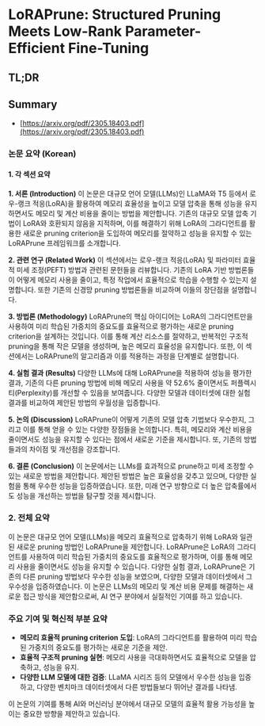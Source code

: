 # LoRAPrune: Structured Pruning Meets Low-Rank Parameter-Efficient Fine-Tuning
## TL;DR
## Summary
- [https://arxiv.org/pdf/2305.18403.pdf](https://arxiv.org/pdf/2305.18403.pdf)

### 논문 요약 (Korean)

#### 1. 각 섹션 요약

**1. 서론 (Introduction)**
이 논문은 대규모 언어 모델(LLMs)인 LLaMA와 T5 등에서 로우-랭크 적응(LoRA)을 활용하여 메모리 효율성을 높이고 모델 압축을 통해 성능을 유지하면서도 메모리 및 계산 비용을 줄이는 방법을 제안합니다. 기존의 대규모 모델 압축 기법이 LoRA와 호환되지 않음을 지적하며, 이를 해결하기 위해 LoRA의 그라디언트를 활용한 새로운 pruning criterion을 도입하여 메모리를 절약하고 성능을 유지할 수 있는 LoRAPrune 프레임워크를 소개합니다.

**2. 관련 연구 (Related Work)**
이 섹션에서는 로우-랭크 적응(LoRA) 및 파라미터 효율적 미세 조정(PEFT) 방법과 관련된 문헌들을 리뷰합니다. 기존의 LoRA 기반 방법론들이 어떻게 메모리 사용을 줄이고, 특정 작업에서 효율적으로 학습을 수행할 수 있는지 설명합니다. 또한 기존의 신경망 pruning 방법론들을 비교하며 이들의 장단점을 설명합니다.

**3. 방법론 (Methodology)**
LoRAPrune의 핵심 아이디어는 LoRA의 그라디언트만을 사용하여 미리 학습된 가중치의 중요도를 효율적으로 평가하는 새로운 pruning criterion을 설계하는 것입니다. 이를 통해 계산 리소스를 절약하고, 반복적인 구조적 pruning을 통해 작은 모델을 생성하며, 높은 메모리 효율성을 유지합니다. 또한, 이 섹션에서는 LoRAPrune의 알고리즘과 이를 적용하는 과정을 단계별로 설명합니다.

**4. 실험 결과 (Results)**
다양한 LLMs에 대해 LoRAPrune을 적용하여 성능을 평가한 결과, 기존의 다른 pruning 방법에 비해 메모리 사용을 약 52.6% 줄이면서도 퍼플렉시티(Perplexity)를 개선할 수 있음을 보여줍니다. 다양한 모델과 데이터셋에 대한 실험 결과를 비교하여 제안된 방법의 우월성을 입증합니다.

**5. 논의 (Discussion)**
LoRAPrune이 어떻게 기존의 모델 압축 기법보다 우수한지, 그리고 이를 통해 얻을 수 있는 다양한 장점들을 논의합니다. 특히, 메모리와 계산 비용을 줄이면서도 성능을 유지할 수 있다는 점에서 새로운 기준을 제시합니다. 또, 기존의 방법들과의 차이점 및 개선점을 강조합니다.

**6. 결론 (Conclusion)**
이 논문에서는 LLMs를 효과적으로 prune하고 미세 조정할 수 있는 새로운 방법을 제안합니다. 제안된 방법은 높은 효율성을 갖추고 있으며, 다양한 실험을 통해 우수한 성능을 입증하였습니다. 또한, 미래 연구 방향으로 더 높은 압축률에서도 성능을 개선하는 방법을 탐구할 것을 제시합니다.

### 2. 전체 요약

이 논문은 대규모 언어 모델(LLMs)을 메모리 효율적으로 압축하기 위해 LoRA와 일관된 새로운 pruning 방법인 LoRAPrune을 제안합니다. LoRAPrune은 LoRA의 그라디언트를 사용하여 미리 학습된 가중치의 중요도를 효율적으로 평가하며, 이를 통해 메모리 사용을 줄이면서도 성능을 유지할 수 있습니다. 다양한 실험 결과, LoRAPrune은 기존의 다른 pruning 방법보다 우수한 성능을 보였으며, 다양한 모델과 데이터셋에서 그 우수성을 입증하였습니다. 이 논문은 LLMs의 메모리 및 계산 비용 문제를 해결하는 새로운 접근 방식을 제안함으로써, AI 연구 분야에서 실질적인 기여를 하고 있습니다.

### 주요 기여 및 혁신적 부분 요약
- **메모리 효율적 pruning criterion 도입**: LoRA의 그라디언트를 활용하여 미리 학습된 가중치의 중요도를 평가하는 새로운 기준을 제안.
- **효율적 구조적 pruning 실현**: 메모리 사용을 극대화하면서도 효율적으로 모델을 압축하고, 성능을 유지.
- **다양한 LLM 모델에 대한 검증**: LLaMA 시리즈 등의 모델에서 우수한 성능을 입증하고, 다양한 벤치마크 데이터셋에서 다른 방법들보다 뛰어난 결과를 나타냄.

이 논문의 기여를 통해 AI와 머신러닝 분야에서 대규모 모델의 효율적 활용 가능성을 높이는 중요한 방향을 제안하고 있습니다.